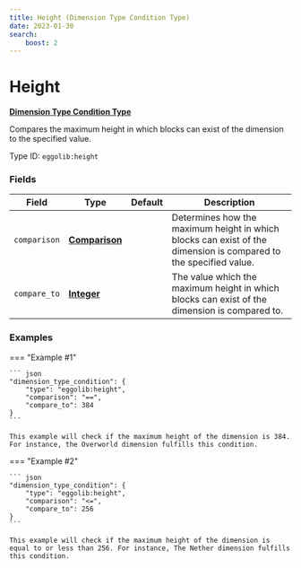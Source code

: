 ```yaml
---
title: Height (Dimension Type Condition Type)
date: 2023-01-30
search:
    boost: 2
---
```


#   Height

[**Dimension Type Condition Type**][1]

Compares the maximum height in which blocks can exist of the dimension to the specified value.

Type ID: `eggolib:height`


### Fields

Field | Type | Default | Description
------|------|---------|------------
`comparison` | [**Comparison**][2] | | Determines how the maximum height in which blocks can exist of the dimension is compared to the specified value.
`compare_to` | [**Integer**][3] | | The value which the maximum height in which blocks can exist of the dimension is compared to.


### Examples

=== "Example #1"

    ``` json
    "dimension_type_condition": {
        "type": "eggolib:height",
        "comparison": "==",
        "compare_to": 384
    }
    ```

    This example will check if the maximum height of the dimension is 384. For instance, the Overworld dimension fulfills this condition.


=== "Example #2"

    ``` json
    "dimension_type_condition": {
        "type": "eggolib:height",
        "comparison": "<=",
        "compare_to": 256
    }
    ```

    This example will check if the maximum height of the dimension is equal to or less than 256. For instance, The Nether dimension fulfills this condition.



[1]: ../dimension_type_condition_types.md
[2]: https://origins.readthedocs.io/en/latest/types/data_types/comparison
[3]: https://origins.readthedocs.io/en/latest/types/data_types/integer
